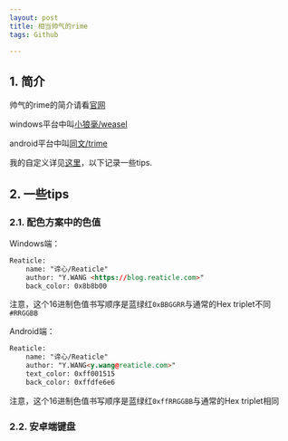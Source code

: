 ```yaml
---
layout: post
title: 相当帅气的rime
tags: Github

---
```

## 1. 简介
帅气的rime的简介请看[官网](https://rime.im/)

windows平台中叫[小狼毫/weasel](https://github.com/rime/weasel)

android平台中叫[同文/trime](https://github.com/osfans/trime)

我的自定义详见[这里](https://github.com/TREYWANGCQU/rime-pure)，以下记录一些tips.

## 2. 一些tips


### 2.1. 配色方案中的色值

Windows端：
```html
Reaticle:
    name: "谛心/Reaticle"
    author: "Y.WANG <https://blog.reaticle.com>"
    back_color: 0x8b8b00    

```
注意，这个16进制色值书写顺序是蓝绿红```0xBBGGRR```与通常的Hex triplet不同```#RRGGBB```

Android端：
```html
Reaticle:
    name: "谛心/Reaticle"
    author: "Y.WANG<y.wang@reaticle.com>"
    text_color: 0xff001515
    back_color: 0xffdfe6e6
```
注意，这个16进制色值书写顺序是蓝绿红```0xffRRGGBB```与通常的Hex triplet相同
### 2.2. 安卓端键盘

